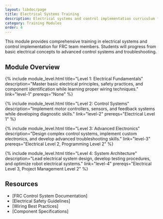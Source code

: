 ```yaml
---
layout: libdoc/page
title: Electrical Systems Training
description: Electrical systems and control implementation curriculum for FRC teams
category: Training Modules
order: 4
---
```


This module provides comprehensive training in electrical systems and control implementation for FRC team members. Students will progress from basic electrical concepts to advanced control systems and troubleshooting.

## Module Overview

{% include module_level.html 
  title="Level 1: Electrical Fundamentals"
  description="Master basic electrical principles, safety practices, and component identification while learning proper wiring techniques."
  link="level-1"
  prereqs="None" %}

{% include module_level.html 
  title="Level 2: Control Systems"
  description="Implement motor controllers, sensors, and feedback systems while developing diagnostic skills."
  link="level-2"
  prereqs="Electrical Level 1" %}

{% include module_level.html 
  title="Level 3: Advanced Electronics"
  description="Design complex control systems, implement custom electronics, and develop advanced troubleshooting skills."
  link="level-3"
  prereqs="Electrical Level 2, Programming Level 2" %}

{% include module_level.html 
  title="Level 4: System Architecture"
  description="Lead electrical system design, develop testing procedures, and optimize robot electrical systems."
  link="level-4"
  prereqs="Electrical Level 3, Project Management Level 2" %}

## Resources
- [FRC Control System Documentation]
- [Electrical Safety Guidelines]
- [Wiring Best Practices]
- [Component Specifications]